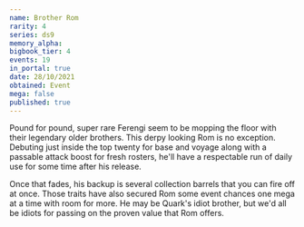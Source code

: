 ```yaml
---
name: Brother Rom
rarity: 4
series: ds9
memory_alpha:
bigbook_tier: 4
events: 19
in_portal: true
date: 28/10/2021
obtained: Event
mega: false
published: true
---
```


Pound for pound, super rare Ferengi seem to be mopping the floor with their legendary older brothers. This derpy looking Rom is no exception. Debuting just inside the top twenty for base and voyage along with a passable attack boost for fresh rosters, he'll have a respectable run of daily use for some time after his release.

Once that fades, his backup is several collection barrels that you can fire off at once. Those traits have also secured Rom some event chances one mega at a time with room for more. He may be Quark's idiot brother, but we'd all be idiots for passing on the proven value that Rom offers.
